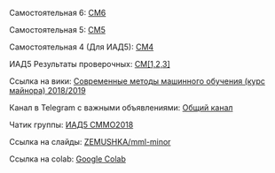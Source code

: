 
Самостоятельная 6: [СМ6](https://docs.google.com/forms/d/e/1FAIpQLScCVyFhfly_BNDProFEVyLhIX0VG-RPuUVnF1t1qpqlFfxpng/viewform?usp=sf_link)


Самостоятельная 5: [СМ5](https://docs.google.com/forms/d/1Vo_Jeakr4n3AAe3u3RWIFJqtqI7etJJQQFNujL5BsK0/edit#responses)

Самостоятельная 4 (Для ИАД5): [СМ4](https://docs.google.com/forms/d/e/1FAIpQLSfCpYu5JQpmEZnHwn2NSiA1Wd61_CCYA36eF0SDInd2l_I9ow/viewform?usp=sf_link)

ИАД5 Результаты проверочных: [СМ[1,2,3]](https://docs.google.com/spreadsheets/d/1L5-MYqdwmoeM325RceZUtYxYsi7DnFyHslBKiAf1m20/edit?usp=sharing)


Ссылка на вики: 
[Современные методы машинного обучения (курс майнора) 2018/2019](
http://wiki.cs.hse.ru/%D0%A1%D0%BE%D0%B2%D1%80%D0%B5%D0%BC%D0%B5%D0%BD%D0%BD%D1%8B%D0%B5_%D0%BC%D0%B5%D1%82%D0%BE%D0%B4%D1%8B_%D0%BC%D0%B0%D1%88%D0%B8%D0%BD%D0%BD%D0%BE%D0%B3%D0%BE_%D0%BE%D0%B1%D1%83%D1%87%D0%B5%D0%BD%D0%B8%D1%8F_(%D0%BA%D1%83%D1%80%D1%81_%D0%BC%D0%B0%D0%B9%D0%BD%D0%BE%D1%80%D0%B0)_2018/2019)

Канал в Telegram с важными объявлениями: [Общий канал](https://t.me/mml_2018)

Чатик группы: [ИАД5 СММО2018](https://t.me/joinchat/A98O_RCHDwXC-MXJcnGBsw)

Ссылка на слайды: [ZEMUSHKA/mml-minor](https://github.com/ZEMUSHKA/mml-minor)

Ссылка на colab: [Google Colab](https://colab.research.google.com/)
